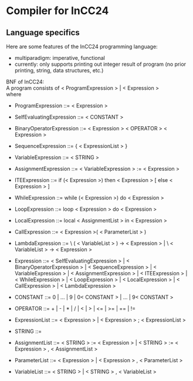 # Compiler for InCC24

## Language specifics

Here are some features of the InCC24 programming language:

- multiparadigm: imperative, functional
- currently: only supports printing out integer result of program (no prior printing, string, data structures, etc.)

BNF of InCC24: <br/>
A program consists of \< ProgramExpression \> | \< Expression \> <br/>
where

- ProgramExpression ::= \< Expression \>
- SelfEvaluatingExpression ::= \< CONSTANT \>
- BinaryOperatorExpression ::= \< Expression \> \< OPERATOR \> \< Expression \>
- SequenceExpression ::= { \< ExpressionList \> }
- VariableExpression ::= \< STRING \>
- AssignmentExpression ::= \< VariableExpression \> := \< Expression \>
- ITEExpression ::= if (\< Expression \>) then \< Expression \> \[ else \< Expression \> \]
- WhileExpression ::= while (\< Expression \>) do \< Expression \>
- LoopExpression ::= loop \< Expression \> do \< Expression \>
- LocalExpression ::= local \< AssignmentList \> in \< Expression \>
- CallExpression ::= \< Expression \>( \< ParameterList \> )
- LambdaExpression ::= \\ ( \< VariableList \> ) -> \< Expression \>
		| \\ \< VariableList \> -> \< Expression \>
- Expression ::= \< SelfEvaluatingExpression \>
	       | \< BinaryOperatorExpression \>
	       | \< SequenceExpression \>
	       | \< VariableExpression \>
	       | \< AssignmentExpression \>
	       | \< ITEExpression \>
	       | \< WhileExpression \>
	       | \< LoopExpression \>
	       | \< LocalExpression \>
	       | \< CallExpression \>
	       | \< LambdaExpression \>

	       
- CONSTANT ::= 0 | ... | 9 | 0\< CONSTANT \> | ... | 9\< CONSTANT \>
- OPERATOR ::= + | - | * | / | \< | \> | <= | >= | == | !=
- ExpressionList ::= \< Expression \> | \< Expression \> ; \< ExpressionList \>
- STRING ::= 
- AssignmentList ::= \< STRING \> := \< Expression \> | \< STRING \> := \< Expression \> , \< AssignmentList \>
- ParameterList ::= \< Expression \> | \< Expression \> , \< ParameterList \>
- VariableList ::= \< STRING \> | \< STRING \> , \< VariableList \>

